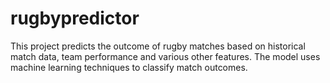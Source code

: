 # rugbypredictor
This project predicts the outcome of rugby matches based on historical match data, team performance and various other features. The model uses machine learning techniques to classify match outcomes.
